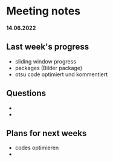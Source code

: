 # Meeting notes
**14.06.2022**
## Last week's progress
- sliding window progress
- packages (Bilder package)
- otsu code optimiert und kommentiert

## Questions
- 
- 
## Plans for next weeks
- codes optimieren
- 